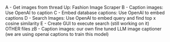 A - Get images from thread Up: Fashion Image Scraper
B - Caption images: Use OpenAI to caption
C - Embed database captions: Use OpenAI to embed captions
D - Search Images:  Use OpenAI to embed query and find top x cosine similarity
E - Create GUI to execute search (still working on it)
OTHER files
zB -  Caption images: our own fine tuned LLM image captioner (we are using openai captions to train this model)
